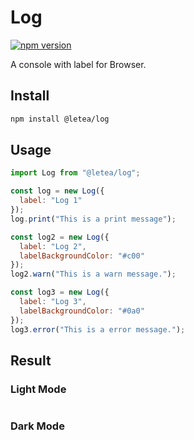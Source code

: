 # Log

[![npm version](https://badge.fury.io/js/%40letea%2Flog.svg)](https://badge.fury.io/js/%40letea%2Flog)

A console with label for Browser.

## Install

```bash
npm install @letea/log
```

## Usage

```js
import Log from "@letea/log";

const log = new Log({
  label: "Log 1"
});
log.print("This is a print message");

const log2 = new Log({
  label: "Log 2",
  labelBackgroundColor: "#c00"
});
log2.warn("This is a warn message.");

const log3 = new Log({
  label: "Log 3",
  labelBackgroundColor: "#0a0"
});
log3.error("This is a error message.");
````

## Result

### Light Mode

<img src="https://i.imgur.com/RJ91r0r.png" alt="" /> 

### Dark Mode

<img src="https://i.imgur.com/BYhrVY0.png" alt="" /> 
